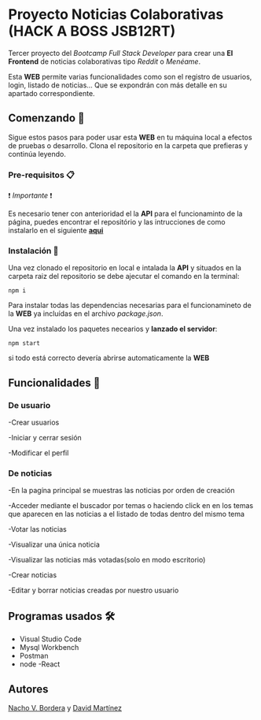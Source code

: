 # Proyecto Noticias Colaborativas (HACK A BOSS JSB12RT)

Tercer proyecto del _Bootcamp Full Stack Developer_ para crear una **El** **Frontend** de noticias colaborativas tipo _Reddit_ o _Menéame_.

Esta **WEB** permite varias funcionalidades como son el registro de usuarios, login, listado de noticias... Que se expondrán con más detalle en su apartado correspondiente.

## Comenzando 🚀

Sigue estos pasos para poder usar esta **WEB** en tu máquina local a efectos de pruebas o desarrollo. Clona el repositorio en la carpeta que prefieras y continúa leyendo.

### Pre-requisitos 📋

❗ _Importante_ ❗

Es necesario tener con anterioridad el la **API** para el funcionaminto de la página, puedes encontrar el repositório y las intrucciones de como instalarlo en el siguiente [**aqui**](https://github.com/Davidmarla/proyectoNoticias)

### Instalación 🔧

Una vez clonado el repositorio en local e intalada la **API** y situados en la carpeta raiz del repositorio se debe ajecutar el comando en la terminal:

```
npm i
```

Para instalar todas las dependencias necesarias para el funcionamineto de la **WEB** ya incluídas en el archivo _package.json_.

Una vez instalado los paquetes necearios y **lanzado el servidor**:

```
npm start
```

 si todo está correcto devería abrirse automaticamente la **WEB**
## Funcionalidades 🚀

### De usuario

-Crear usuarios

-Iniciar y cerrar sesión

-Modificar el perfil

### De noticias

-En la pagína principal se muestras las noticias por orden de creación

-Acceder mediante el buscador por temas o haciendo click en en los temas que aparecen en las noticias a el listado de todas dentro del mismo tema

-Votar las noticias

-Visualizar una única noticia

-Visualizar las noticias más votadas(solo en modo escritorio)

-Crear noticias

-Editar y borrar noticias creadas por nuestro usuario

## Programas usados 🛠️

- Visual Studio Code
- Mysql Workbench
- Postman
- node
-React

## Autores

[Nacho V. Bordera](https://github.com/SiTeuDic) y [David Martínez](https://github.com/Davidmarla)
